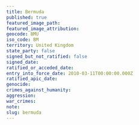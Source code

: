 ```yaml
---
title: Bermuda
published: true
featured_image_path:
featured_image_attribution:
geocode: BMU
iso_code: BM
territory: United Kingdom
state_party: false
signed_but_not_ratified: false
signed_date:
ratified_or_acceded_date:
entry_into_force_date: 2010-03-11T00:00:00.000Z
ratified_apic_date:
genocide:
crimes_against_humanity:
aggression:
war_crimes:
note:
slug: bermuda
---
```



